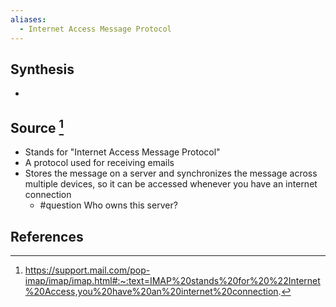 ```yaml
---
aliases:
  - Internet Access Message Protocol
---
```

## Synthesis
- 
## Source [^1]
- Stands for "Internet Access Message Protocol"
- A protocol used for receiving emails
- Stores the message on a server and synchronizes the message across multiple devices, so it can be accessed whenever you have an internet connection
	- #question Who owns this server?
## References

[^1]: https://support.mail.com/pop-imap/imap/imap.html#:~:text=IMAP%20stands%20for%20%22Internet%20Access,you%20have%20an%20internet%20connection.